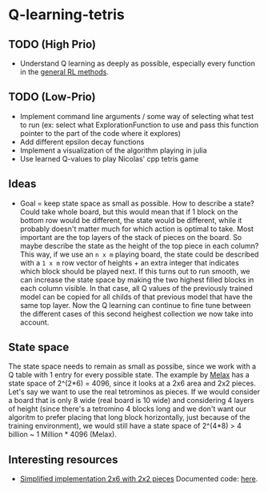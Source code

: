 # Q-learning-tetris

## TODO (High Prio)

- Understand Q learning as deeply as possible, especially every function in the [general RL methods](./Q-learning.jl).


## TODO (Low-Prio)

- Implement command line arguments / some way of selecting what test to run (ex: select what ExplorationFunction to use and pass this function pointer to the part of the code where it explores)
- Add different epsilon decay functions
- Implement a visualization of the algorithm playing in julia
- Use learned Q-values to play Nicolas' cpp tetris game


## Ideas

- Goal = keep state space as small as possible. How to describe a state? Could take whole board, but this would mean that if 1 block on the bottom row would be different, the state would be different, while it probably doesn't matter much for which action is optimal to take. Most important are the top layers of the stack of pieces on the board. So maybe describe the state as the height of the top piece in each column? This way, if we use an `n x m` playing board, the state could be described with a `1 x m` row vector of heights + an extra integer that indicates which block should be played next. If this turns out to run smooth, we can increase the state space by making the two highest filled blocks in each column visible. In that case, all Q values of the previously trained model can be copied for all childs of that previous model that have the same top layer. Now the Q learning can continue to fine tune between the different cases of this second heighest collection we now take into account.

## State space

The state space needs to remain as small as possibe, since we work with a Q table with 1 entry for every possible state. The example by [Melax](https://melax.github.io/tetris/tetris.html?fbclid=IwAR0ij-SX_MbPs2y9qCsr-IIGOWs0qJ1n0bgo8pS4JO73H_Yu3G6MLckH-qU) has a state space of 2^(2\*6) = 4096, since it looks at a 2x6 area and 2x2 pieces. Let's say we want to use the real tetrominos as pieces. If we would consider a board that is only 8 wide (real board is 10 wide) and considering 4 layers of height (since there's a tetromino 4 blocks long and we don't want our algoritm to prefer placing that long block horizontally, just because of the training environment), we would still have a state space of 2^(4\*8) > 4 billion ~ 1 Million \* 4096 (Melax).

## Interesting resources

- [Simplified implementation 2x6 with 2x2 pieces](https://melax.github.io/tetris/tetris.html?fbclid=IwAR0ij-SX_MbPs2y9qCsr-IIGOWs0qJ1n0bgo8pS4JO73H_Yu3G6MLckH-qU) Documented code: [here](./tetris_height-2_2x2-pieces.cpp).
